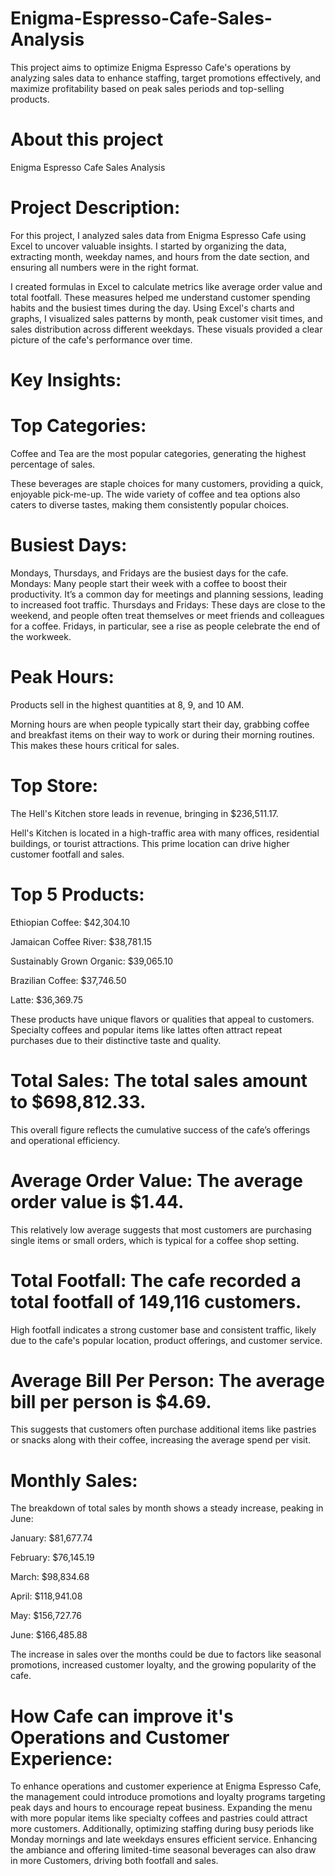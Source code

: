 # Enigma-Espresso-Cafe-Sales-Analysis
This project aims to optimize Enigma Espresso Cafe's operations by analyzing sales data to enhance staffing, target promotions effectively, and maximize profitability based on peak sales periods and top-selling products.

# About this project
Enigma Espresso Cafe Sales Analysis

# Project Description:

For this project, I analyzed sales data from Enigma Espresso Cafe using Excel to uncover valuable insights. I started by organizing the data, extracting month, weekday names, and hours from the date section, and ensuring all numbers were in the right format.

I created formulas in Excel to calculate metrics like average order value and total footfall. These measures helped me understand customer spending habits and the busiest times during the day. Using Excel's charts and graphs, I visualized sales patterns by month, peak customer visit times, and sales distribution across different weekdays. These visuals provided a clear picture of the cafe's performance over time.

# Key Insights:

# Top Categories: 
Coffee and Tea are the most popular categories, generating the highest percentage of sales.

These beverages are staple choices for many customers, providing a quick, enjoyable pick-me-up. The wide variety of coffee and tea options also caters to diverse tastes, making them consistently popular choices.

# Busiest Days: 
Mondays, Thursdays, and Fridays are the busiest days for the cafe.
Mondays: Many people start their week with a coffee to boost their productivity. It’s a common day for meetings and planning sessions, leading to increased foot traffic.
Thursdays and Fridays: These days are close to the weekend, and people often treat themselves or meet friends and colleagues for a coffee. Fridays, in particular, see a rise as people celebrate the end of the workweek.

# Peak Hours: 
Products sell in the highest quantities at 8, 9, and 10 AM.

Morning hours are when people typically start their day, grabbing coffee and breakfast items on their way to work or during their morning routines. This makes these hours critical for sales.

# Top Store: 
The Hell's Kitchen store leads in revenue, bringing in $236,511.17.

Hell's Kitchen is located in a high-traffic area with many offices, residential buildings, or tourist attractions. This prime location can drive higher customer footfall and sales.

# Top 5 Products:

Ethiopian Coffee: $42,304.10

Jamaican Coffee River: $38,781.15

Sustainably Grown Organic: $39,065.10

Brazilian Coffee: $37,746.50

Latte: $36,369.75

These products have unique flavors or qualities that appeal to customers. Specialty coffees and popular items like lattes often attract repeat purchases due to their distinctive taste and quality.

# Total Sales: The total sales amount to $698,812.33.

This overall figure reflects the cumulative success of the cafe’s offerings and operational efficiency.

# Average Order Value: The average order value is $1.44.

This relatively low average suggests that most customers are purchasing single items or small orders, which is typical for a coffee shop setting.

# Total Footfall: The cafe recorded a total footfall of 149,116 customers.

High footfall indicates a strong customer base and consistent traffic, likely due to the cafe's popular location, product offerings, and customer service.

# Average Bill Per Person: The average bill per person is $4.69.

This suggests that customers often purchase additional items like pastries or snacks along with their coffee, increasing the average spend per visit.

# Monthly Sales: 

The breakdown of total sales by month shows a steady increase, peaking in June:

January: $81,677.74

February: $76,145.19

March: $98,834.68

April: $118,941.08

May: $156,727.76

June: $166,485.88

The increase in sales over the months could be due to factors like seasonal promotions, increased customer loyalty, and the growing popularity of the cafe.

# How Cafe can improve it's Operations and Customer Experience:

To enhance operations and customer experience at Enigma Espresso Cafe, the management could introduce promotions and loyalty programs targeting peak days and hours to encourage repeat business. Expanding the menu with more popular items like specialty coffees and pastries could attract more customers. Additionally, optimizing staffing during busy periods like Monday mornings and late weekdays ensures efficient service. Enhancing the ambiance and offering limited-time seasonal beverages can also draw in more Customers, driving both footfall and sales.
